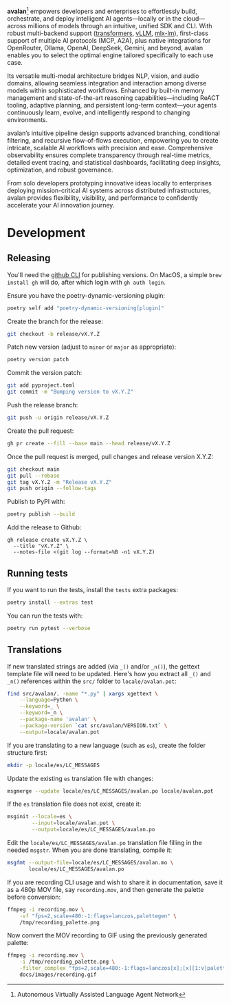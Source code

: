 **avalan**[^1] empowers developers and enterprises to
effortlessly build, orchestrate, and deploy intelligent
AI agents—locally or in the cloud—across millions of models through
an intuitive, unified SDK and CLI. With robust
multi-backend support ([transformers](https://github.com/huggingface/transformers),
[vLLM](https://github.com/vllm-project/vllm),
[mlx-lm](https://github.com/ml-explore/mlx-lm)), first-class
support of multiple AI protocols (MCP, A2A), plus native
integrations for OpenRouter, Ollama, OpenAI, DeepSeek, Gemini, and
beyond, avalan enables you to select the optimal  engine
tailored specifically to each use case.

Its versatile multi-modal architecture bridges NLP, vision, and
audio domains, allowing seamless integration and interaction among
diverse models within sophisticated workflows. Enhanced by built-in
memory management and state-of-the-art reasoning
capabilities—including ReACT tooling,
adaptive planning, and persistent long-term context—your agents
continuously learn, evolve, and intelligently respond to changing
environments.

avalan’s intuitive pipeline design supports advanced branching,
conditional filtering, and recursive flow-of-flows execution,
empowering you to create intricate, scalable AI workflows with
precision and ease. Comprehensive observability ensures complete
transparency through real-time metrics, detailed event tracing,
and statistical dashboards, facilitating deep insights,
optimization, and robust governance.

From solo developers prototyping innovative ideas locally to
enterprises deploying mission-critical AI systems across
distributed infrastructures, avalan provides flexibility,
visibility, and performance to confidently accelerate your
AI innovation journey.

# Development

## Releasing

You'll need the [github CLI](https://github.com/cli/cli)
for publishing versions. On MacOS, a simple `brew install gh` will do,
after which login with `gh auth login`.

Ensure you have the poetry-dynamic-versioning plugin:

```bash
poetry self add "poetry-dynamic-versioning[plugin]"
```

Create the branch for the release:

```bash
git checkout -b release/vX.Y.Z
```

Patch new version (adjust to `minor` or `major` as appropriate):

```bash
poetry version patch
```

Commit the version patch:

```bash
git add pyproject.toml
git commit -m "Bumping version to vX.Y.Z"
```

Push the release branch:

```bash
git push -u origin release/vX.Y.Z
```

Create the pull request:

```bash
gh pr create --fill --base main --head release/vX.Y.Z
```

Once the pull request is merged, pull changes and release version X.Y.Z:

```bash
git checkout main
git pull --rebase
git tag vX.Y.Z -m "Release vX.Y.Z"
git push origin --follow-tags
```

Publish to PyPI with:

```bash
poetry publish --build
```

Add the release to Github:

```
gh release create vX.Y.Z \
  --title "vX.Y.Z" \
  --notes-file <(git log --format=%B -n1 vX.Y.Z)
```

## Running tests

If you want to run the tests, install the `tests` extra packages:

```bash
poetry install --extras test
```

You can run the tests with:

```bash
poetry run pytest --verbose
```

## Translations

If new translated strings are added (via `_()` and/or `_n()`), the gettext template file will need to be updated. Here's how you extract all `_()` and `_n()` references within the `src/` folder to `locale/avalan.pot`:

```bash
find src/avalan/. -name "*.py" | xargs xgettext \
    --language=Python \
    --keyword=_ \
    --keyword=_n \
    --package-name 'avalan' \
    --package-version `cat src/avalan/VERSION.txt` \
    --output=locale/avalan.pot
```

If you are translating to a new language (such as `es`), create the folder structure first:

```bash
mkdir -p locale/es/LC_MESSAGES
```

Update the existing `es` translation file with changes:

```bash
msgmerge --update locale/es/LC_MESSAGES/avalan.po locale/avalan.pot
```

If the `es` translation file does not exist, create it:

```bash
msginit --locale=es \
        --input=locale/avalan.pot \
        --output=locale/es/LC_MESSAGES/avalan.po
```

Edit the `locale/es/LC_MESSAGES/avalan.po` translation file filling in the needed `msgstr`. When you are done translating, compile it:

```bash
msgfmt --output-file=locale/es/LC_MESSAGES/avalan.mo \
       locale/es/LC_MESSAGES/avalan.po
```

If you are recording CLI usage and wish to share it in documentation, save
it as a 480p MOV file, say `recording.mov`, and then generate the palette
before conversion:

```bash
ffmpeg -i recording.mov \
    -vf "fps=2,scale=480:-1:flags=lanczos,palettegen" \
    /tmp/recording_palette.png
```

Now convert the MOV recording to GIF using the previously generated palette:

```bash
ffmpeg -i recording.mov \
    -i /tmp/recording_palette.png \
    -filter_complex "fps=2,scale=480:-1:flags=lanczos[x];[x][1:v]paletteuse" \
    docs/images/recording.gif
```


[^1]: Autonomous Virtually Assisted Language Agent Network

